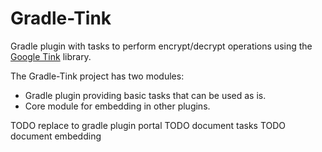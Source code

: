 # Gradle-Tink

Gradle plugin with tasks to perform encrypt/decrypt operations using the [Google Tink](https://github.com/google/tink) library.

The Gradle-Tink project has two modules:
- Gradle plugin providing basic tasks that can be used as is.
- Core module for embedding in other plugins.

TODO replace to gradle plugin portal
TODO document tasks
TODO document embedding